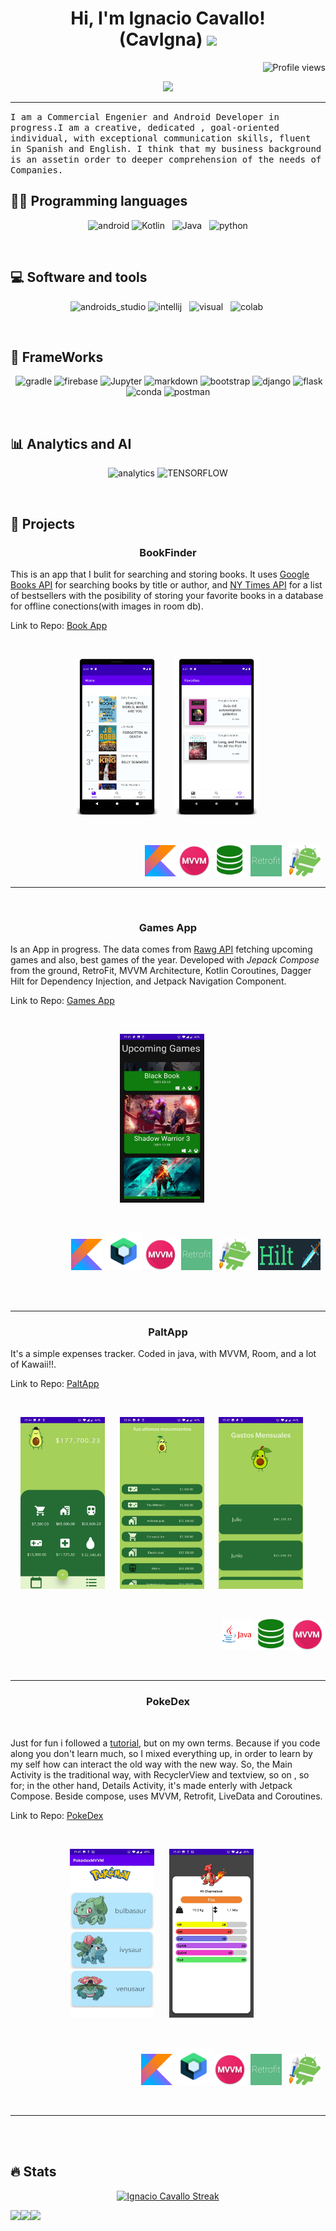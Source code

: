 <h1 align="center">
Hi, I'm Ignacio Cavallo!
<br>
(CavIgna)
  <img src="https://media.giphy.com/media/hvRJCLFzcasrR4ia7z/giphy.gif" width="20"></h1>
 <img src="https://gpvc.arturio.dev/cavigna" alt="Profile views" align='right'/><a href="https://github.com/cavigna"> </a>
<br/>

<p align="center">
  <a href="https://github.com/DenverCoder1/readme-typing-svg"><img src="https://readme-typing-svg.herokuapp.com?lines=Comercial+Engineer;Android+Developer+in+Progress;DS%20|%20AI%20|%20ML%20Enthusiastic;Always%20learning%20new%20things&center=true&width=380&height=45"></a>
</p>
<hr/>

<samp>
I am a Commercial Engenier and Android Developer in progress.I am a creative, dedicated , goal-oriented individual, with exceptional communication skills, fluent in Spanish and English. I think that my business background is an assetin order to deeper comprehension of the needs of Companies.  

</samp>  



## 👨‍💻 Programming languages

<p  align="center">


<img src="https://img.shields.io/badge/Android-3DDC84?style=for-the-badge&logo=android&logoColor=white" alt="android" />
<img src="https://img.shields.io/badge/Kotlin-0095D5?&style=for-the-badge&logo=kotlin&logoColor=white" alt="Kotlin" />&nbsp;&nbsp;
<img src="https://img.shields.io/badge/Java-ED8B00?style=for-the-badge&logo=java&logoColor=white" alt="Java" />&nbsp;&nbsp;
<img src="https://img.shields.io/badge/python%20-%2314354C.svg?&style=for-the-badge&logo=python&logoColor=white" alt="python" />
</p>
</br>

## 💻 Software and tools

<p align="center">
<img src="" alt = "" />
<img src="https://img.shields.io/badge/Android_Studio-3DDC84?style=for-the-badge&logo=android-studio&logoColor=white" alt="androids_studio" />
<img src="https://img.shields.io/badge/IntelliJIDEA-000000.svg?style=for-the-badge&logo=intellij-idea&logoColor=white" alt = "intellij" />&nbsp;&nbsp;
<img src="https://img.shields.io/badge/Visual_Studio_Code-0078D4?style=for-the-badge&logo=visual%20studio%20code&logoColor=white" alt = "visual" />&nbsp;&nbsp;
<img src="https://img.shields.io/badge/Colab-F9AB00?style=for-the-badge&logo=googlecolab&color=525252" alt = "colab" />&nbsp;&nbsp;
</p>
</br>

## 🚀 FrameWorks
<p align="center">
<img alt="" src = "" />
<img alt="gradle" src = "https://img.shields.io/badge/gradle-02303A?style=for-the-badge&logo=gradle&logoColor=white" />
<img alt="firebase" src = "https://img.shields.io/badge/firebase-ffca28?style=for-the-badge&logo=firebase&logoColor=black" />
<img alt="Jupyter" src="https://img.shields.io/badge/Jupyter%20-%23F37626.svg?logo=Jupyter&logoColor=white">
<img alt="markdown" src = "https://img.shields.io/badge/Markdown-000000?style=for-the-badge&logo=markdown&logoColor=white" />
<img alt="bootstrap" src = "https://img.shields.io/badge/Bootstrap-563D7C?style=for-the-badge&logo=bootstrap&logoColor=white" />
<img alt="django" src = "https://img.shields.io/badge/Django-092E20?style=for-the-badge&logo=django&logoColor=white" />
<img alt="flask" src = "https://img.shields.io/badge/Flask-000000?style=for-the-badge&logo=flask&logoColor=white" />
<img alt="conda" src = "https://img.shields.io/badge/conda-342B029.svg?&style=for-the-badge&logo=anaconda&logoColor=white" />
<img alt="postman" src = "https://img.shields.io/badge/Postman-FF6C37?style=for-the-badge&logo=Postman&logoColor=white" />
</p>
</br>

## 📊 Analytics and  AI
<p align= "center">
<img alt="analytics" src = "https://img.shields.io/badge/Google%20Analytics-E37400?style=for-the-badge&logo=google%20analytics&logoColor=white" />
<img alt="TENSORFLOW" src = "https://img.shields.io/badge/TensorFlow-FF6F00?style=for-the-badge&logo=tensorflow&logoColor=white" />
</p>
</br>

## 📱 Projects

<h3 align="center">BookFinder</h3>

<p>

This is an app that I bulit for searching and storing books. It uses <a href = "https://developers.google.com/books">Google Books API</a> for searching books by title or author, and <a href = "https://developer.nytimes.com/docs/books-product/1/overview ">NY Times API</a> for a list of bestsellers with the posibility of storing your favorite books in a database for offline conections(with images in room db).  
</p>

Link to Repo: [Book App](https://github.com/cavigna/BooksApp/tree/UI)

</br>
<p align= "center">
<img src="./proyectos/book1.png" width="135" height = "250"/>&nbsp;&nbsp;&nbsp;&nbsp;&nbsp;
<img src="./proyectos/book2.png" width="135" height = "250"/>&nbsp;
</p>
</br>
<p align="right">

<!-- <img src="./images/built2.png" width="200" height = "50"/> -->
<img src="./images/kotlin.png" width="50" height = "50"/>
<img src="./images/mvvm.png" width="50" height = "50"/>&nbsp;
<img src="./images/database.png" width="50" height = "50"/>&nbsp;
<img src="./images/retrofit.png" width="50" height = "50"/>&nbsp;&nbsp;
<img src="./images/jetpack.png" width="50" height = "50"/>&nbsp;&nbsp;

</p>

<hr/>

</br>

<h3 align="center">Games App</h3>

<p>

Is an App in progress. The data comes from [Rawg API](https://api.rawg.io/) fetching upcoming games and also, best games of the year. Developed with *Jepack Compose* from the ground,  RetroFit, MVVM Architecture, Kotlin Coroutines, Dagger Hilt for Dependency Injection, and Jetpack Navigation Component.  

</p>

Link to Repo: [Games App](https://github.com/cavigna/GamesApp)


</br>
<p align= "center">
<img src="./proyectos/gamesapp.jpg" width="135" height = "270"/>&nbsp;&nbsp;&nbsp;&nbsp;&nbsp;

</p>
</br>

<p align="right">

<img src="./images/kotlin.png" width="50" height = "50"/>
<img src="./images/compose.png" width="60" height = "60"/>
<img src="./images/mvvm.png" width="50" height = "50"/>&nbsp;
<img src="./images/retrofit.png" width="50" height = "50"/>&nbsp;&nbsp;
<img src="./images/jetpack.png" width="50" height = "50"/>&nbsp;&nbsp;
<img src="./images/daggerhilt.png" width="100" height = "50"/>&nbsp;&nbsp;

</p>
</br>
</br>

<hr/>


<h3 align="center">PaltApp</h3>

It's a simple expenses tracker. Coded in java, with MVVM,  Room, and a lot of Kawaii!!.

Link to Repo: [PaltApp](https://github.com/cavigna/Android_Development/tree/main/PaltApp)


</br>
<p align= "center">
<img src="./proyectos/paltaapp.jpg" width="135" height = "275"/>&nbsp;&nbsp;&nbsp;&nbsp;&nbsp;
<img src="./proyectos/paltapp3.jpg" width="135" height = "275"/>&nbsp;&nbsp;&nbsp;&nbsp;&nbsp;
<img src="./proyectos/paltapp4.jpg" width="135" height = "275"/>&nbsp;&nbsp;&nbsp;&nbsp;&nbsp;

</p>
</br>
<p align="right">

<img src="./images/java2.png" width="50" height = "50"/>
<img src="./images/database.png" width="50" height = "50"/>&nbsp;
<img src="./images/mvvm.png" width="50" height = "50"/>&nbsp;

</p>
</br>
<hr/>

<h3 align="center">PokeDex</h3>
</br>

Just for fun i followed a [tutorial](https://www.youtube.com/watch?v=v0of23TxIKc&list=PLQkwcJG4YTCTimTCpEL5FZgaWdIZQuB7m), but on my own terms. Because if you code along you don't learn much, so I mixed everything up, in order to learn by my self how can interact the old way with the new way. So, the Main Activity is the traditional way, with RecyclerView and textview, so on , so for; in the other hand,  Details Activity, it's made enterly with Jetpack Compose.  Beside compose, uses MVVM, Retrofit, LiveData and Coroutines.

Link to Repo: [PokeDex](https://github.com/cavigna/Pokedex)

</br>
<p align= "center">
<img src="./proyectos/poke.jpg" width="135" height = "270"/>&nbsp;&nbsp;&nbsp;&nbsp;&nbsp;
<img src="./proyectos/poke1.jpg" width="135" height = "270"/>&nbsp;&nbsp;&nbsp;&nbsp;&nbsp;

</p>
</br>

<p align="right">

<img src="./images/kotlin.png" width="50" height = "50"/>
<img src="./images/compose.png" width="60" height = "60"/>
<img src="./images/mvvm.png" width="50" height = "50"/>&nbsp;
<img src="./images/retrofit.png" width="50" height = "50"/>&nbsp;&nbsp;
<img src="./images/jetpack.png" width="50" height = "50"/>&nbsp;&nbsp;
</p>
</br>
<hr/>
</br>

</br>

## 🔥   Stats
<p align="center">
  <a href="https://github.com/DenverCoder1/github-readme-streak-stats">
    <img title="🔥 Get streak stats for your profile at git.io/streak-stats" alt="Ignacio Cavallo Streak" src="https://github-readme-streak-stats.herokuapp.com/?user=cavigna&theme=monokai-metallian&hide_border=true"/>
  </a>
  

<p align = "center" >
<a href="https://github-readme-stats.vercel.app/api?username=cavigna&theme=tokyonight&show_icons=true">
  <img  align="left" src="https://github-readme-stats.vercel.app/api?username=cavigna&theme=tokyonight&show_icons=true" />
</a>
</p>

<p>
<a href="https://github-readme-stats.vercel.app/api/top-langs/?username=cavigna&theme=tokyonight">
  <img align="left" src="https://github-readme-stats.vercel.app/api/top-langs/?username=cavigna&theme=tokyonight" />
</a>
</p>
<p>
   <a href="https://github.com/ashutosh00710/github-readme-activity-graph"><img src="https://activity-graph.herokuapp.com/graph?username=cavigna&custom_title=Ignacio Cavallo's%20Contribution%20Graph&bg_color=1F222E&color=F8D866&line=F85D7F&point=FFFFFF&hide_border=true" /></a>
   </p>
<br>





<!--
**cavigna/cavigna** is a ✨ _special_ ✨ repository because its `README.md` (this file) appears on your GitHub profile.

Here are some ideas to get you started:

- 🔭 I’m currently working on ...
- 🌱 I’m currently learning ...
- 👯 I’m looking to collaborate on ...
- 🤔 I’m looking for help with ...
- 💬 Ask me about ...
- 📫 How to reach me: ...
- 😄 Pronouns: ...
- ⚡ Fun fact: ...


<samp>
I am a creative🎡, time punctual👩‍🎓, dedicated🎯, goal-oriented individual👩‍💻 with decent moral Values and Ethicates🙇‍♀️ along with a high-energy level🤹‍♀️, honed communication skills👐, strong organizational skills👮‍♀️, and meticulous attention🕵️‍♀️ to detail.
</samp>
-->
